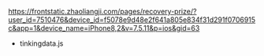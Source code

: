

https://frontstatic.zhaoliangji.com/pages/recovery-prize/?user_id=7510476&device_id=f5078e9d48e2f641a805e834f31d291f0706915c&app=1&device_name=iPhone8,2&v=7.5.11&p=ios&gid=63


- tinkingdata.js